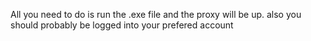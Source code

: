 All you need to do is run the .exe file and the proxy will be up. also you should probably be logged into your prefered account
